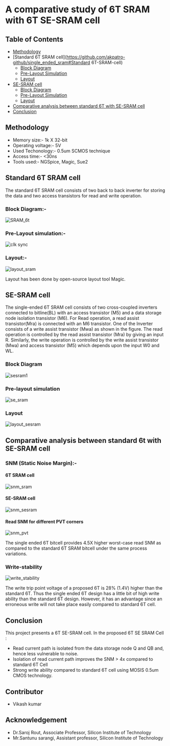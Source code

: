 # A comparative study of 6T SRAM with 6T SE-SRAM cell
## Table of Contents
  - [Methodology](https://github.com/akpatro-github/single_ended_sram#Methodology)
  - [Standard 6T SRAM cell](https://github.com/akpatro-github/single_ended_sram#Standard 6T-SRAM-cell)
    - [Block Diagram](https://github.com/akpatro-github/single_ended_sram#Block-Diagram)
    - [Pre-Layout Simulation](https://github.com/akpatro-github/single_ended_sram#Pre-Layout-Simulation)
    - [Layout](https://github.com/akpatro-github/single_ended_sram#Layout)
  - [SE-SRAM cell](https://github.com/akpatro-github/single_ended_sram#SE-SRAM-cell)
    - [Block Diagram](https://github.com/akpatro-github/single_ended_sram#Block-Diagram)
    - [Pre-Layout Simulation](https://github.com/akpatro-github/single_ended_sram#Pre-Layout-Simulation)
    - [Layout](https://github.com/akpatro-github/single_ended_sram#Layout)
  - [Comparative analysis between standard 6T with SE-SRAM cell](https://github.com/akpatro-github/single_ended_sram#Comparative-analysis-between-standard-6T-with-SE-SRAM-cell)
  - [Conclusion](https://github.com/akpatro-github/single_ended_sram#Conclusion)
  
## Methodology
  - Memory size:- 1k X 32-bit
  - Operating voltage:- 5V
  - Used Techonology:- 0.5um SCMOS technique
  - Access time:- <30ns
  - Tools used:- NGSpice, Magic, Sue2
  
## Standard 6T SRAM cell
  The standard 6T SRAM cell consists of two back to back inverter for storing the data and two access transistors for read and write operation.
### Block Diagram:-
![SRAM_6t](https://user-images.githubusercontent.com/71965706/100325376-88df7580-2fee-11eb-82a3-139c157a41ae.png)
### Pre-Layout simulation:-
![clk sync](https://user-images.githubusercontent.com/71965706/100342257-c0a4e800-3003-11eb-9f07-3659b51fae7d.png)
### Layout:-
![layout_sram](https://user-images.githubusercontent.com/71965706/100325835-263aa980-2fef-11eb-9b65-cdb1c0ed82b0.png)
  
  Layout has been done by open-source layout tool Magic.
## SE-SRAM cell
  The single-ended 6T SRAM cell consists of two cross-coupled inverters connected to bitline(BL) with an access transistor (M5) and a data storage node isolation transistor (M6). For Read operation, a read assist transistor(Mra) is connected with an M6 transistor. One of the Inverter consists of a write assist transistor (Mwa) as shown in the figure. The read operation is controlled by the read assist transistor (Mra) by giving an input R. Similarly, the write operation is controlled by the write assist transistor (Mwa) and access transistor (M5) which depends upon the input W0 and WL.

### Block Diagram
![sesram1](https://user-images.githubusercontent.com/71965706/100325572-da880000-2fee-11eb-9ad5-2331e739a263.png)
### Pre-layout simulation
![se_sram](https://user-images.githubusercontent.com/71965706/100325658-f1c6ed80-2fee-11eb-8d35-8d41d155d7fa.png)
### Layout
![layout_sesram](https://user-images.githubusercontent.com/71965706/100325750-0acf9e80-2fef-11eb-9075-8a58d30678f1.png)
## Comparative analysis between standard 6t with SE-SRAM cell
### SNM (Static Noise Margin):-
#### 6T SRAM cell
![snm_sram](https://user-images.githubusercontent.com/71965706/100327960-f7720280-2ff1-11eb-9906-884b78d83c7d.png)
#### SE-SRAM cell
![snm_sesram](https://user-images.githubusercontent.com/71965706/100340882-d74a3f80-3001-11eb-9078-570dc2e4ee78.png)
#### Read SNM for different PVT corners
![snm_pvt](https://user-images.githubusercontent.com/71965706/100341728-f5646f80-3002-11eb-9b70-f6537c771c7c.png)

  The single ended 6T bitcell provides 4.5X higher worst-case read SNM as compared to the standard 6T SRAM bitcell under the same process variations. 
### Write-stability
![write_stability](https://user-images.githubusercontent.com/71965706/100342158-98b58480-3003-11eb-9db6-a2740956fe9d.png)

  The write trip point voltage of a proposed 6T is 28% (1.4V) higher than the standard 6T. Thus the single ended 6T design has a little bit of high write ability than the standard 6T design. However, it has an advantage since an erroneous write will not take place easily compared to standard 6T cell.

## Conclusion
  This project presents a 6T SE-SRAM cell. In the proposed 6T SE SRAM Cell : 
  - Read current path is isolated from the data storage node Q and QB and, hence less vulnerable to noise.
  - Isolation of read current path improves the SNM > 4x compared to standard 6T Cell
  - Strong write ability compared to standard 6T cell using MOSIS 0.5um CMOS technology. 

## Contributor
- Vikash kumar
## Acknowledgement
- Dr.Saroj Rout, Associate Professor, Silicon Institute of Technology
- Mr.Santunu sarangi, Assistant professor, Silicon Institute of Technology 
